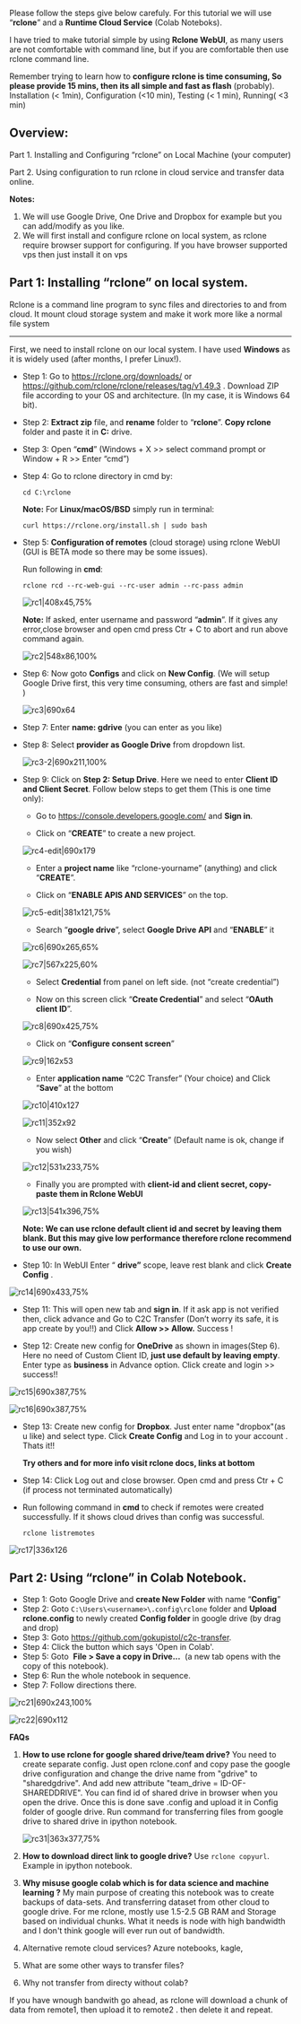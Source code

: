 Please follow the steps give below carefuly. For this tutorial we will use “**rclone**” and a **Runtime Cloud Service** (Colab Noteboks).

I have tried to make tutorial simple by using **Rclone WebUI**, as many users are not comfortable with command line, but if you are comfortable then use rclone command line.  

Remember trying to learn how to **configure rclone is time consuming, So please provide 15 mins, then its all simple and fast as flash** (probably). Installation (< 1min), Configuration (<10 min), Testing (< 1 min), Running( <3 min)

<h2>Overview:</h2> 
Part 1. Installing and Configuring “rclone” on Local Machine (your computer) 

Part 2. Using configuration to run rclone in cloud service and transfer data online.

**Notes:**
1. We will use Google Drive, One Drive and Dropbox for example but you can add/modify as you like.
2. We will first install and configure rclone on local system, as rclone require browser support for configuring. If you have browser supported vps then just install it on vps 

<h2>Part 1: Installing “rclone” on local system.</h2>
Rclone is a command line program to sync files and directories to and from cloud. It mount cloud storage system and make it work more like a normal file system
<hr>

First, we need to install rclone on our local system. I have used **Windows** as it is widely used (after months, I prefer Linux!).

* Step 1: Go to https://rclone.org/downloads/ or https://github.com/rclone/rclone/releases/tag/v1.49.3 .
Download ZIP file according to your OS and architecture. (In my case, it is Windows 64 bit). 
* Step 2: **Extract zip** file, and **rename** folder to “**rclone**”. 
 	  **Copy rclone** folder and paste it in **C:** drive.
* Step 3: Open “**cmd**” (Windows + X >> select command prompt or Window + R >> Enter “cmd”) 
* Step 4: Go to rclone directory in cmd by:

	`cd C:\rclone`

  **Note:** For **Linux/macOS/BSD** simply run in terminal:
 
	`curl https://rclone.org/install.sh | sudo bash`

 * Step 5: **Configuration of remotes** (cloud storage) using rclone WebUI (GUI is BETA mode so there may be some issues).
 
 	Run following in **cmd**:
 
   	`rclone rcd --rc-web-gui --rc-user admin --rc-pass admin`
	
      ![rc1|408x45,75%](/Images/rc1.png)
      
    **Note:** If asked, enter username and password “**admin**”. If it gives any error,close browser and open cmd press Ctr + C to abort and run above command again.

	![rc2|548x86,100%](/Images/rc2.png) 
          

 * Step 6: Now goto **Configs** and click on **New Config**. (We will setup Google Drive first, this very time consuming, others are fast and simple! )
 
	![rc3|690x64](/Images/rc3.png)

* Step 7: Enter **name: gdrive** (you can enter as you like)

* Step 8: Select **provider as Google Drive** from dropdown list.  

	![rc3-2|690x211,100%](/Images/rc3-2.png) 

* Step 9: Click on **Step 2: Setup Drive**. Here we need to enter **Client ID and Client Secret**. Follow below steps to get them (This is one time only):

   * Go to https://console.developers.google.com/ and **Sign in**.
   
   * Click on “**CREATE**” to create a new project. 
   
    ![rc4-edit|690x179](/Images/rc4-edit.png)
    
   * Enter a **project name** like “rclone-yourname” (anything) and click “**CREATE**”.
   
   * Click on “**ENABLE APIS AND SERVICES**” on the top.
   
    ![rc5-edit|381x121,75%](/Images/rc5-edit.png)
    
   * Search “**google drive**”, select **Google Drive API** and “**ENABLE**” it
   
    ![rc6|690x265,65%](/Images/rc6.png)
    
    ![rc7|567x225,60%](/Images/rc7.png)
    
   * Select **Credential** from panel on left side. (not “create credential”)
   
   * Now on this screen click “**Create Credential**” and select “**OAuth client ID**”.
   
    ![rc8|690x425,75%](/Images/rc8.png)
    
   * Click on “**Configure consent screen**”
   
    ![rc9|162x53](/Images/rc9.png)
    
   * Enter **application name** “C2C Transfer” (Your choice) and Click “**Save**” at the bottom
   
    ![rc10|410x127](/Images/rc10.png)
    
    ![rc11|352x92](/Images/rc11.png)
    
   * Now select **Other** and click “**Create**” (Default name is ok, change if you wish)
   
    ![rc12|531x233,75%](/Images/rc12.png)
    
   * Finally you are prompted with **client-id and client secret, copy-paste them in Rclone WebUI**
   
    ![rc13|541x396,75%](/Images/rc13.png) 

   
   **Note: We can use rclone default client id and secret by leaving them blank. But this may give low performance therefore rclone recommend to use our own.**
  
* Step 10: In WebUI Enter “ **drive”** scope, leave rest blank and click  **Create Config** .

![rc14|690x433,75%](/Images/rc14.png)

* Step 11: This will open new tab and **sign in**. If it ask app is not verified then, click advance and Go to C2C Transfer (Don’t worry its safe, it is app create by you!!) and Click **Allow >> Allow.** Success !

* Step 12: Create  new config for **OneDrive** as shown in images(Step 6). Here no need of Custom Client ID, **just use default by leaving empty**. Enter type as **business** in Advance option. Click create and login >> success!!

![rc15|690x387,75%](/Images/rc15.png)

![rc16|690x387,75%](/Images/rc16.png)  

* Step 13: Create  new config for **Dropbox**. Just enter name "dropbox"(as u like) and select type. Click **Create Config** and Log in to your account . Thats it!!

  **Try others and for more info visit rclone docs, links at bottom**
* Step 14: Click Log out and close browser. 
Open cmd and press Ctr + C (if process not terminated automatically) 
* Run following command in **cmd** to check if remotes were created successfully. If it shows cloud drives than config was successful.
  
  `rclone listremotes`
  
![rc17|336x126](/Images/rc17.png) 


<h2>Part 2: Using “rclone” in Colab Notebook.</h2>

* Step 1: Goto Google Drive and **create New Folder** with name “**Config**”
* Step 2: Goto `C:\Users\<username>\.config\rclone` folder and **Upload rclone.config** to newly created **Config folder** in google drive (by drag and drop)
* Step 3: Goto https://github.com/gokupistol/c2c-transfer.
* Step 4: Click the button which says 'Open in Colab'.
* Step 5: Goto  **File > Save a copy in Drive...**  (a new tab opens with the copy of this notebook).
* Step 6: Run the whole notebook in sequence.
* Step 7: Follow directions there.

![rc21|690x243,100%](/Images/rc21.png)

![rc22|690x112](/Images/rc22.png) 

**FAQs**

1. **How to use rclone for google shared drive/team drive?**
    You need to create separate config. Just open rclone.conf and copy pase the google drive configuration and change the drive name from "gdrive" to "sharedgdrive". And add new attribute "team_drive = ID-OF-SHAREDDRIVE". You can find id of shared drive in browser when you open the drive. 
Once this is done save .config and upload it in Config folder of google drive. Run command for transferring files from google drive to shared drive in ipython notebook.

	![rc31|363x377,75%](/Images/rc31.png)

2. **How to download direct link to google drive?**
Use `rclone copyurl`. Example in ipython notebook.

3. **Why misuse google colab which is for data science and machine learning ?**
My main purpose of creating this notebook was to create backups of data-sets. And transferring dataset from other cloud to google drive. For me rclone, mostly use 1.5-2.5 GB RAM and  Storage based on individual chunks. What it needs is node with high bandwidth and I don't think google will ever run out of bandwidth.

4. Alternative remote cloud services?
Azure notebooks, kagle, 

5. What are some other ways to transfer files?

6. Why not transfer from directy without colab?

If you have wnough bandwith go ahead, as rclone will download a chunk of data from remote1, then upload it to remote2 . then delete it and repeat.
